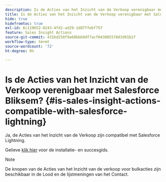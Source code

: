 ```yaml
---
description: Is de Acties van het Inzicht van de Verkoop verenigbaar met Salesforce Bliksem? - Marketo Docs - Productdocumentatie
title: Is de Acties van het Inzicht van de Verkoop verenigbaar met Salesforce Bliksem?
hide: true
hidefromtoc: true
exl-id: 6c119652-8243-4fd2-ad29-1d87ffebf757
feature: Sales Insight Actions
source-git-commit: 431bd258f9a68bbb9df7acf043085578d3d91b1f
workflow-type: tm+mt
source-wordcount: '72'
ht-degree: 0%

---
```


# Is de Acties van het Inzicht van de Verkoop verenigbaar met Salesforce Bliksem? {#is-sales-insight-actions-compatible-with-salesforce-lightning}

Ja, de Acties van het Inzicht van de Verkoop zijn compatibel met Salesforce Lightning.

Gelieve [klik hier](https://s3.amazonaws.com/tout-user-store/salesforce/assets/SF+Guide+for+Lightning.pdf) voor de installatie- en succesgids.

>[!NOTE]
>
>De knopen van de Acties van het Inzicht van de verkoop voor bulkacties zijn beschikbaar in de Lood en de lijstmeningen van het Contact.
